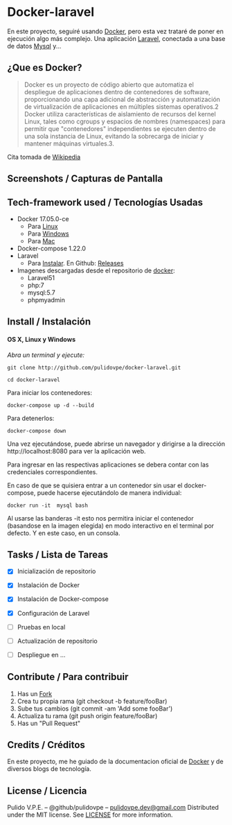 # Docker-laravel

En este proyecto, seguiré usando [Docker](https://www.docker.com/), pero esta vez trataré de poner en ejecución algo más complejo. Una aplicación [Laravel](http://laravel.com/), conectada a una base de datos [Mysql](https://www.mysql.com/) y...

<!-- para ejecutarse en el back y exponer un API. Así también conectarse con otra aplicación cuyo fin principal será exponer otro API (solo para búsquedas), una aplicación en AngularJs para consumir el API y finalmente un Website que también tenga acceso al API de búsqueda. Todas las aplicaciones deberan tener acceso a la misma base de datos. Y todos deberán funcionar en contenedores separados, pero conectados entre sí. -->

## ¿Que es Docker?

>Docker es un proyecto de código abierto que automatiza el despliegue de aplicaciones dentro de contenedores de software, proporcionando una capa adicional de abstracción y automatización de virtualización de aplicaciones en múltiples sistemas operativos.2​ Docker utiliza características de aislamiento de recursos del kernel Linux, tales como cgroups y espacios de nombres (namespaces) para permitir que "contenedores" independientes se ejecuten dentro de una sola instancia de Linux, evitando la sobrecarga de iniciar y mantener máquinas virtuales.3​. 

Cita tomada de [Wikipedia](https://es.wikipedia.org/wiki/Docker_(software))

## Screenshots / Capturas de Pantalla


## Tech-framework used / Tecnologías Usadas
- Docker  17.05.0-ce 
	- Para [Linux](https://docs.docker.com/install/linux/docker-ce/debian/)
	- Para [Windows](https://docs.docker.com/docker-for-windows/) 
	- Para [Mac](https://docs.docker.com/docker-for-mac/)
- Docker-compose 1.22.0
- Laravel 
	- Para [Instalar](https://laravel.com/docs/5.7/installation). En Github: [Releases](https://github.com/laravel/laravel/releases)
- Imagenes descargadas desde el repositorio de [docker](https://hub.docker.com):
	- Laravel51
	- php:7
	- mysql:5.7
	- phpmyadmin

## Install / Instalación
#### OS X, Linux y Windows
*Abra un terminal y ejecute:*
```Shell
git clone http://github.com/pulidovpe/docker-laravel.git

cd docker-laravel
```
Para iniciar los contenedores:
```Shell
docker-compose up -d --build
```
Para detenerlos:
```Shell
docker-compose down
```

Una vez ejecutándose, puede abrirse un navegador y dirigirse a la dirección http://localhost:8080 para ver la aplicación web.

Para ingresar en las respectivas aplicaciones se debera contar con las credenciales correspondientes.

En caso de que se quisiera entrar a un contenedor sin usar el docker-compose, puede hacerse ejecutándolo de manera individual:
```Shell
docker run -it  mysql bash
```
Al usarse las banderas -it esto nos permitira iniciar el contenedor (basandose en la imagen elegida) en modo interactivo en el terminal por defecto. Y en este caso, en un consola.

## Tasks / Lista de Tareas
- [x] Inicialización de repositorio
- [x] Instalación de Docker
- [x] Instalación de Docker-compose
- [x] Configuración de Laravel
- [ ] Pruebas en local
- [ ] Actualización de repositorio
- [ ] Despliegue en ...


## Contribute / Para contribuir
1. Has un [Fork](https://github.com/pulidovpe/docker-laravel/fork)
2. Crea tu propia rama (git checkout -b feature/fooBar)
3. Sube tus cambios (git commit -am 'Add some fooBar')
4. Actualiza tu rama (git push origin feature/fooBar)
5. Has un "Pull Request"

## Credits / Créditos
En este proyecto, me he guiado de la documentacion oficial de [Docker](https://docs.docker.com/compose/) y de diversos blogs de tecnología.

## License / Licencia
Pulido V.P.E. – @github/pulidovpe – pulidovpe.dev@gmail.com
Distributed under the MIT license. See [LICENSE](LICENSE) for more information.
